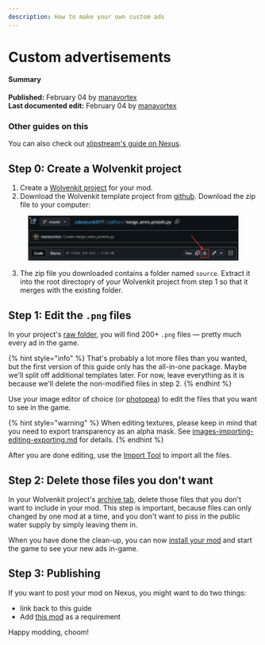 ```yaml
---
description: How to make your own custom ads
---
```


# Custom advertisements

#### Summary

**Published:** February 04 by [manavortex](https://app.gitbook.com/u/NfZBoxGegfUqB33J9HXuCs6PVaC3 "mention")\
**Last documented edit:** February 04 by [manavortex](https://app.gitbook.com/u/NfZBoxGegfUqB33J9HXuCs6PVaC3 "mention")

### Other guides on this&#x20;

You can also check out [xlipstream's guide on Nexus](https://www.nexusmods.com/cyberpunk2077/mods/6756).

## Step 0: Create a Wolvenkit project

1. Create a [Wolvenkit project](https://app.gitbook.com/s/-MP\_ozZVx2gRZUPXkd4r/wolvenkit-app/usage/wolvenkit-projects#create-a-new-wolvenkit-mod-project) for your mod.&#x20;
2. Download the Wolvenkit template project from [github](../../../\_example\_mods\_and\_templates/world/advertising/ad\_replacers\_full\_\_wolvenkit\_source.zip). Download the zip file to your computer:

<figure><img src="../../../.gitbook/assets/download_from_github.png" alt=""><figcaption></figcaption></figure>

3. The  zip file you downloaded contains a folder named `source`. Extract it into the root directopry of your Wolvenkit project from step 1 so that it merges with the existing folder.

## Step 1: Edit the `.png` files

In your project's [raw folder](https://app.gitbook.com/s/-MP\_ozZVx2gRZUPXkd4r/wolvenkit-app/editor/project-explorer#raw), you will find 200+ `.png` files — pretty much every ad in the game.&#x20;

{% hint style="info" %}
That's probably a lot more files than you wanted, but the first version of this guide only has the all-in-one package. Maybe we'll split off additional templates later. For now, leave everything as it is because we'll delete the non-modified files in step 2.
{% endhint %}

Use your image editor of choice (or [photopea](https://www.photopea.com/)) to edit the files that you want to see in the game.

{% hint style="warning" %}
When editing textures, please keep in mind that you need to export transparency as an alpha mask. See [images-importing-editing-exporting.md](../textures-and-luts/images-importing-editing-exporting.md "mention") for details.
{% endhint %}

After you are done editing, use the [Import Tool](https://app.gitbook.com/s/-MP\_ozZVx2gRZUPXkd4r/wolvenkit-app/tools/tools-import-export#import-tool) to import all the files.&#x20;

## Step 2: Delete those files you don't want

In your Wolvenkit project's [archive tab](https://app.gitbook.com/s/-MP\_ozZVx2gRZUPXkd4r/wolvenkit-app/editor/project-explorer#archive), delete those files that you don't want to include in your mod. This step is important, because files can only changed by one mod at a time, and you don't want to piss in the public water supply by simply leaving them in.

When you have done the clean-up, you can now [install your mod](https://app.gitbook.com/s/-MP\_ozZVx2gRZUPXkd4r/wolvenkit-app/menu/toolbar#install-and-launch) and start the game to see your new ads in-game.

## Step 3: Publishing

If you want to post your mod on Nexus, you might want to do two things:

* link back to this guide
* Add [this mod](https://www.nexusmods.com/cyberpunk2077/mods/12790) as a requirement

Happy modding, choom!


